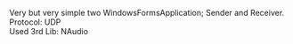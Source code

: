 Very but very simple two WindowsFormsApplication; Sender and Receiver.  
Protocol: UDP  
Used 3rd Lib: NAudio
